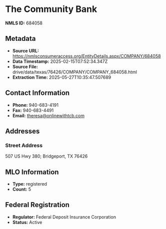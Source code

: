 # The Community Bank

**NMLS ID:** 684058

## Metadata
- **Source URL:** https://nmlsconsumeraccess.org/EntityDetails.aspx/COMPANY/684058
- **Data Timestamp:** 2025-02-15T07:52:34.347Z
- **Source File:** drive/data/texas/76426/COMPANY/COMPANY_684058.html
- **Extraction Time:** 2025-05-27T10:35:47.507689

## Contact Information
- **Phone:** 940-683-4191
- **Fax:** 940-683-4491
- **Email:** theresa@onlinewithtcb.com

## Addresses
### Street Address
507 US Hwy 380; Bridgeport, TX 76426

## MLO Information
- **Type:** registered
- **Count:** 5

## Federal Registration
- **Regulator:** Federal Deposit Insurance Corporation
- **Status:** Active
